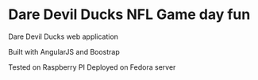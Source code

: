 Dare Devil Ducks NFL Game day fun
===========================================

Dare Devil Ducks web application 

Built with AngularJS and Boostrap

Tested on Raspberry PI Deployed on Fedora server
